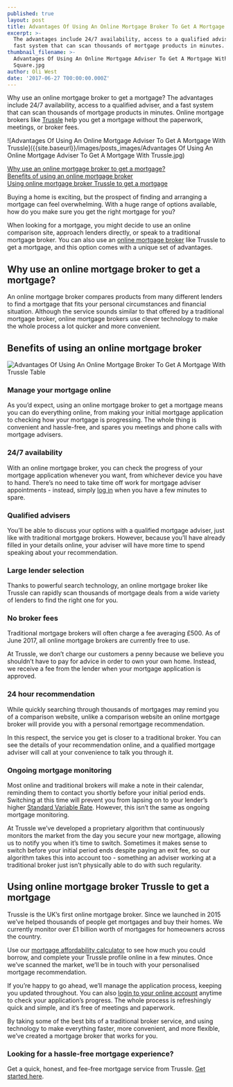 ```yaml
---
published: true
layout: post
title: Advantages Of Using An Online Mortgage Broker To Get A Mortgage
excerpt: >-
  The advantages include 24/7 availability, access to a qualified adviser, and a
  fast system that can scan thousands of mortgage products in minutes.  
thumbnail_filename: >-
  Advantages Of Using An Online Mortgage Adviser To Get A Mortgage With Trussle
  Square.jpg
author: Oli West
date: '2017-06-27 T00:00:00.000Z'
---
```

Why use an online mortgage broker to get a mortgage? The advantages include 24/7 availability, access to a qualified adviser, and a fast system that can scan thousands of mortgage products in minutes. Online mortgage brokers like [Trussle](https://trussle.com/?utm_source=blog&utm_medium=get-started-cta&utm_campaign=170503) help you get a mortgage without the paperwork, meetings, or broker fees.

![Advantages Of Using An Online Mortgage Adviser To Get A Mortgage With Trussle]({{site.baseurl}}/images/posts_images/Advantages Of Using An Online Mortgage Adviser To Get A Mortgage With Trussle.jpg)

[Why use an online mortgage broker to get a mortgage?](#why-use-an-online-mortgage-broker-to-get-a-mortgage)  
[Benefits of using an online mortgage broker](#benefits-of-using-an-online-mortgage-broker)  
[Using online mortgage broker Trussle to get a mortgage](#using-online-mortgage-broker-trussle-to-get-a-mortgage)  
 
Buying a home is exciting, but the prospect of finding and arranging a mortgage can feel overwhelming. With a huge range of options available, how do you make sure you get the right mortgage for you?

When looking for a mortgage, you might decide to use an online comparison site, approach lenders directly, or speak to a traditional mortgage broker. You can also use an [online mortgage broker](https://trussle.com/?utm_source=blog&utm_medium=get-started-cta&utm_campaign=170503) like Trussle to get a mortgage, and this option comes with a unique set of advantages.

## Why use an online mortgage broker to get a mortgage?
An online mortgage broker compares products from many different lenders to find a mortgage that fits your personal circumstances and financial situation. Although the service  sounds similar to that offered by a traditional mortgage broker, online mortgage brokers use clever technology to make the whole process a lot quicker and more convenient.

## Benefits of using an online mortgage broker
![Advantages Of Using An Online Mortgage Broker To Get A Mortgage With Trussle Table]({{site.baseurl}}/posts/post_images/Advantages-Of-Using-An-Online-Mortgage-Broker-To-Get-A-Mortgage-Trussle-Table.png)

### Manage your mortgage online
As you’d expect, using an online mortgage broker to get a mortgage means you can do everything online, from making your initial mortgage application to checking how your mortgage is progressing. The whole thing is convenient and hassle-free, and spares you meetings and phone calls with mortgage advisers.

### 24/7 availability
With an online mortgage broker, you can check the progress of your mortgage application whenever you want, from whichever device you have to hand. There’s no need to take time off work for mortgage adviser appointments - instead, simply [log in](https://apply.trussle.com/login) when you have a few minutes to spare.

### Qualified advisers
You’ll be able to discuss your options with a qualified mortgage adviser, just like with traditional mortgage brokers. However, because you’ll have already filled in your details online, your adviser will have more time to spend speaking about your recommendation. 

### Large lender selection
Thanks to powerful search technology, an online mortgage broker like Trussle can rapidly scan thousands of mortgage deals from a wide variety of lenders to find the right one for you. 

### No broker fees
Traditional mortgage brokers will often charge a fee averaging £500. As of June 2017, all online mortgage brokers are currently free to use.

At Trussle, we don’t charge our customers a penny because we believe you shouldn’t have to pay for advice in order to own your own home. Instead, we receive a fee from the lender when your mortgage application is approved.

### 24 hour recommendation
While quickly searching through thousands of mortgages may remind you of a comparison website, unlike a comparison website an online mortgage broker will provide you with a personal remortgage recommendation.

In this respect, the service you get is closer to a traditional broker. You can see the details of your recommendation online, and a qualified mortgage adviser will call at your convenience to talk you through it.

### Ongoing mortgage monitoring
Most online and traditional brokers will make a note in their calendar, reminding them to contact you shortly before your initial period ends. Switching at this time will prevent you from lapsing on to your lender’s higher [Standard Variable Rate](https://trussle.com/blog/what-is-a-standard-variable-rate). However, this isn’t the same as ongoing mortgage monitoring.

At Trussle we’ve developed a proprietary algorithm that continuously monitors the market from the day you secure your new mortgage, allowing us to notify you when it’s time to switch. Sometimes it makes sense to switch before your initial period ends despite paying an exit fee, so our algorithm takes this into account too - something an adviser working at a traditional broker just isn’t physically able to do with such regularity.

## Using online mortgage broker Trussle to get a mortgage
Trussle is the UK’s first online mortgage broker. Since we launched in 2015 we’ve helped thousands of people get mortgages and buy their homes. We currently monitor over £1 billion worth of mortgages for homeowners across the country. 

Use our [mortgage affordability calculator](https://apply.trussle.com/affordability-calculator?utm_source=blog&utm_medium=get-started-cta&utm_campaign=170503) to see how much you could borrow, and complete your Trussle profile online in a few minutes. Once we’ve scanned the market, we’ll be in touch with your personalised mortgage recommendation. 

If you’re happy to go ahead, we’ll manage the application process, keeping you updated throughout. You can also [login to your online account](https://apply.trussle.com/login) anytime to check your application’s progress. The whole process is refreshingly quick and simple, and it’s free of meetings and paperwork. 

By taking some of the best bits of a traditional broker service, and using technology to make everything faster, more convenient, and more flexible, we’ve created a mortgage broker that works for you.

### Looking for a hassle-free mortgage experience?

Get a quick, honest, and fee-free mortgage service from Trussle. [Get started here](https://trussle.com/?utm_source=blog&utm_medium=get-started-cta&utm_campaign=170503).
